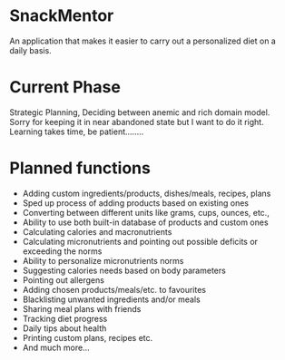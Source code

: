 # SnackMentor
An application that makes it easier to carry out a personalized diet on a daily basis.

# Current Phase
Strategic Planning, Deciding between anemic and rich domain model. \
Sorry for keeping it in near abandoned state but I want to do it right. \
Learning takes time, be patient........

# Planned functions

- Adding custom ingredients/products, dishes/meals, recipes, plans
- Sped up process of adding products based on existing ones
- Converting between different units like grams, cups, ounces, etc.,
- Ability to use both built-in database of products and custom ones
- Calculating calories and macronutrients
- Calculating micronutrients and pointing out possible deficits or exceeding the norms
- Ability to personalize micronutrients norms
- Suggesting calories needs based on body parameters
- Pointing out allergens
- Adding chosen products/meals/etc. to favourites
- Blacklisting unwanted ingredients and/or meals
- Sharing meal plans with friends
- Tracking diet progress
- Daily tips about health
- Printing custom plans, recipes etc.
- And much more...